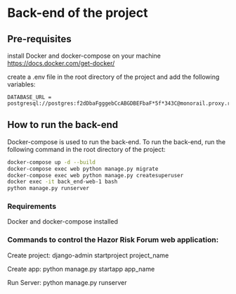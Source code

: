 # Back-end of the project

## Pre-requisites

install Docker and docker-compose on your machine
https://docs.docker.com/get-docker/

create a .env file in the root directory of the project and add the following variables:

```
DATABASE_URL = postgresql://postgres:f2dDbaFgggebCcABGDBEFbaF*5f*343C@monorail.proxy.rlwy.net:48832/hermandai
```

## How to run the back-end
Docker-compose is used to run the back-end. To run the back-end, run the following command in the root directory of the project:

```bash
docker-compose up -d --build
docker-compose exec web python manage.py migrate
docker-compose exec web python manage.py createsuperuser
docker exec -it back_end-web-1 bash
python manage.py runserver
```

### Requirements
Docker and docker-compose installed


### Commands to control the Hazor Risk Forum web application:

Create project: django-admin startproject project_name

Create app:     python manage.py startapp app_name

Run Server:     python manage.py runserver     